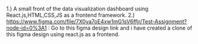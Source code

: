 1.) A small front of the data visualization dashboard using React.js,HTML,CSS,JS as a frontend framework.
2.) https://www.figma.com/file/7X0ya7oE4xw1mG1sV6ffjr/Test-Assignment?node-id=0%3A1 : Go to this figma design link and i have created a clone of this figma design using react.js as a frontend.
